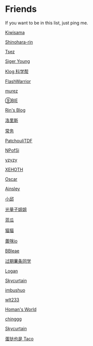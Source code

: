# Friends
If you want to be in this list, just ping me.


[Kiwisama](https://nyan.kiwi.cat/)  

[Shinohara-rin]() 

[Tsez](https://blog.tse.moe/)

[Siger Young](https://sigeryang.net/)

[Klog 科学帮](https://klog.app/)

[FlashWarrior](https://me.csdn.net/FlashWarrior)

[murez](https://murez.cloud/)

[⑨BIE](https://9bie.org/)

[Rin's Blog](https://blog.rin.moe/)

[洛里斯](https://zoujin.exlb.org/)

[常务](http://kira.moe/)

[PatchouliTDF](https://librarian.mukiyu.moe/)

[NPofSi](https://blog.npofsi.pro/)

[yzyzy](http://blog.yzyzy.uk/)

[XEHOTH](https://xehoth.cc/)

[Oscar](https://oscarliu.tech/)

[Ainsley](https://eainsley.github.io/)

[小邱](https://www.littleqiu.net/)

[光量子姐姐](https://lightquantum.me/)

[蓝瓜](https://melon.blue/)

[猫猫](https://neko.ayaka.moe/)

[蕾咪io](https://www.linux.dog/)

[BBleae]()

[过期薯条同学]()

[Logan](http://blog.masquentin.site/)

[Skycurtain](https://skycurtain.gitee.io/)

[imbushuo](https://imbushuo.net/)

[wlt233](https://tqlwsl.moe/)

[Homan's World](https://gallery.homans.world)

[chinggg](https://chinggg.github.io/)

[Skycurtain](https://skycurtain.github.io/)

[蛋挞也是 Taco](https://lyc.sh/blog/)
